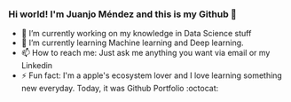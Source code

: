 ### Hi world! I'm Juanjo Méndez and this is my Github 👋

- 🔭 I’m currently working on my knowledge in Data Science stuff
- 🌱 I’m currently learning Machine learning and Deep learning.
- 📫 How to reach me: Just ask me anything you want via email or my Linkedin 
- ⚡ Fun fact: I'm a apple's ecosystem lover and I love learning something new everyday. Today, it was Github Portfolio :octocat:
